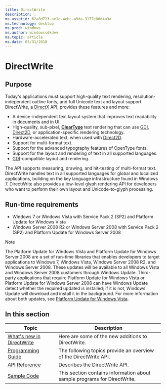 ```yaml
---
title: DirectWrite
description: .
ms.assetid: 62a8d723-ae1c-4cbc-a9da-3177e80d4a3a
ms.technology: desktop
ms.prod: windows
ms.author: windowssdkdev
ms.topic: article
ms.date: 05/31/2018
---
```


# DirectWrite

## Purpose

Today's applications must support high-quality text rendering, resolution-independent outline fonts, and full Unicode text and layout support. DirectWrite, a [DirectX](https://msdn.microsoft.com/library/windows/desktop/ee663274) API, provides these features and more:

-   A device-independent text layout system that improves text readability in documents and in UI.
-   High-quality, sub-pixel, [**ClearType**](https://msdn.microsoft.com/en-us/library/Dd371288(v=VS.85).aspx) text rendering that can use [GDI](interoperating-with-gdi.md), [Direct2D](rendering-by-using-direct2d.md), or application-specific rendering technology.
-   Hardware-accelerated text, when used with [Direct2D](rendering-by-using-direct2d.md).
-   Support for multi-format text.
-   Support for the advanced typography features of OpenType fonts.
-   Support for the layout and rendering of text in all supported languages.
-   [GDI](interoperating-with-gdi.md)-compatible layout and rendering.

The API supports measuring, drawing, and hit-testing of multi-format text. DirectWrite handles text in all supported languages for global and localized applications, building on the key language infrastructure found in Windows 7. DirectWrite also provides a low-level glyph rendering API for developers who want to perform their own layout and Unicode-to-glyph processing.

## Run-time requirements

-   Windows 7 or Windows Vista with Service Pack 2 (SP2) and Platform Update for Windows Vista
-   Windows Server 2008 R2 or Windows Server 2008 with Service Pack 2 (SP2) and Platform Update for Windows Server 2008

> [!Note]
>
> The Platform Update for Windows Vista and Platform Update for Windows Server 2008 are a set of run-time libraries that enables developers to target applications to Windows 7, Windows Vista, Windows Server 2008 R2, and Windows Server 2008. These updates will be available to all Windows Vista and Windows Server 2008 customers through Windows Update. Third-party applications that require Platform Update for Windows Vista or Platform Update for Windows Server 2008 can have Windows Update detect whether the required updated is installed; if it is not, Windows Update will download and install it in the background. For more information about both updates, see [Platform Update for Windows Vista](https://msdn.microsoft.com/en-us/library/Ee663867(v=VS.85).aspx).

 

## In this section



| Topic                                                                                                | Description                                                                         |
|------------------------------------------------------------------------------------------------------|-------------------------------------------------------------------------------------|
| [What's new in DirectWrite](what-s-new-in-directwrite-for-windows-8-consumer-preview.md)<br/> | Here are some of the new additions to DirectWrite. <br/>                      |
| [Programming Guide](programming-guide.md)<br/>                                                | The following topics provide an overview of the DirectWrite API.<br/>         |
| [API Reference](reference.md)<br/>                                                            | Describes the DirectWrite API.<br/>                                           |
| [Sample Code](samples.md)<br/>                                                                | This section contains information about sample programs for DirectWrite.<br/> |



 

 

 






